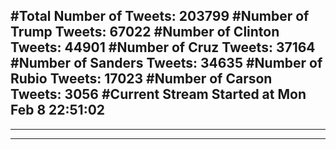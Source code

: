 #Total Number of Tweets: 203799 
#Number of Trump Tweets: 67022
#Number of Clinton Tweets: 44901
#Number of Cruz Tweets: 37164
#Number of Sanders Tweets: 34635
#Number of Rubio Tweets: 17023
#Number of Carson Tweets: 3056
#Current Stream Started at Mon Feb  8 22:51:02
---
---
---
